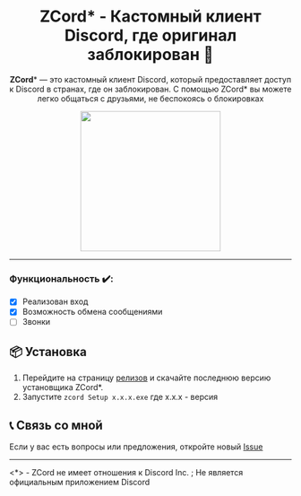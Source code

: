 <div align="center">

# ZCord* - Кастомный клиент Discord, где оригинал заблокирован 🚀

**ZCord*** — это кастомный клиент Discord, который предоставляет доступ к Discord в странах, где он заблокирован. С помощью ZCord* вы можете легко общаться с друзьями, не беспокоясь о блокировках

<img src="https://github.com/user-attachments/assets/1297467b-6e50-4f44-b3d3-81091fa8f316" width="250"></img>

</div>

---

### Функциональность ✔️:
- [x] Реализован вход
- [x] Возможность обмена сообщениями
- [ ] Звонки

## 📦 Установка

1. Перейдите на страницу [релизов](https://github.com/SublimateTheBerry/ZCord/releases) и скачайте последнюю версию установщика ZCord*.
2. Запустите `zcord Setup x.x.x.exe` где x.x.x - версия

## 📞 Связь со мной

Если у вас есть вопросы или предложения, откройте новый [Issue](https://github.com/SublimateTheBerry/zcord/issues)

---

<*> - ZCord не имеет отношения к Discord Inc. ; Не является официальным приложением Discord
